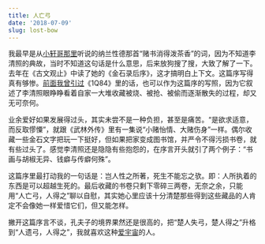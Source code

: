 ```yaml
---
title: 人亡弓
date: '2018-07-09'
slug: lost-bow
---
```


我最早是从[小轩哥那里](https://yixuan.cos.name/cn/2011/10/commemorate/)听说的纳兰性德那首“赌书消得泼茶香”的词，因为不知道李清照的典故，当时不知道这句话是什么意思，后来放狗搜了搜，大致了解了一下。去年在《古文观止》中读了她的《金石录后序》，这才搞明白上下文。这篇序写得真有够惨。[前面我曾引过](/cn/2018/01/fitness/)《1Q84》里的话，也可以作为这篇序的写照，因为它叙述了李清照眼睁睁看着自家一大堆收藏被烧、被抢、被偷而逐渐散失的过程，却又无可奈何。

业余爱好如果发展得过头，其实未尝不是一种负担，甚至是痛苦。“是欲求适意，而反取憀憟”，就跟《武林外传》里有一集说“小赌怡情、大赌伤身”一样。偶尔收藏一些金石文字把玩一下挺好，但如果把家变成图书馆，并严令不得污损书卷，就有些过头了。感觉李清照还是隐隐有些抱怨的，在序言开头就引了两个例子：“书画与胡椒无异、钱癖与传癖何殊”。

这篇序里最打动我的一句话是：岂人性之所著，死生不能忘之欤。即：人所执着的东西是可以超越生死的。最后收藏的书卷只剩下零碎三两卷，无奈之余，只能用“人亡弓，人得之”聊以自慰，其实她心里应该十分清楚那些得到这些藏品的人肯定不会像她一样爱惜它们，但又能怎样。

撇开这篇序言不谈，孔夫子的境界果然还是很高的，把“楚人失弓，楚人得之”升格到“人遗弓，人得之”，我就喜欢这种[爱宇宙](/cn/2018/01/no-borders/)的人。
